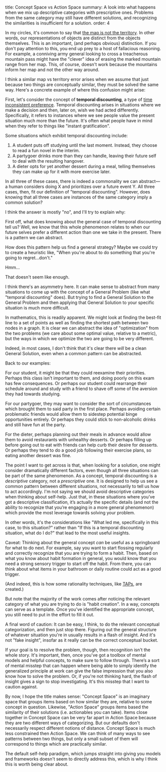 title: Concept Space vs Action Space
summary: A look into what happens when we mix up descriptive categories with prescriptive ones. Problems from the same category may still have different solutions, and recognizing the similarities is insufficient for a solution.
order: 4

In my circles, it's common to say that [the map is not the territory](https://wiki.lesswrong.com/wiki/The_map_is_not_the_territory). In other words, our representations of objects are distinct from the objects themselves. This is an important, (and perhaps obvious) distinction. If you don't pay attention to this, you end up prey to a host of fallacious reasoning. For example, a conniving army general looking to cross a treacherous mountain pass might have the "clever" idea of erasing the marked mountain range from her map. This, of course, doesn't work because the mountains inform her map and not the other way around. 

I think a similar map vs territory error arises when we assume that just because two things are conceptually similar, they must be solved the same way. Here's a concrete example of where this confusion might arise: 

First, let's consider the concept of **temporal discounting**, a type of
 [time inconsistent preference](https://en.wikipedia.org/wiki/Dynamic_inconsistency). Temporal discounting arises in situations where we make a decision and then, later on, wish we had acted differently. Specifically, it refers to instances where we see people value the present situation much more than the future. It's often what people have in mind when they refer to things like "instant gratification".

Some situations which exhibit temporal discounting include:

1. A student puts off studying until the last moment. Instead, they choose to read a fun novel in the interim. 
2. A partygoer drinks more than they can handle, leaving their future self to deal with the resulting hangover.
3. A dieter opts for yet another dessert during a meal, telling themselves they can make up for it with more exercise later.

In all three of these cases, there is indeed a commonality we can abstract—a human considers doing X and prioritizes over a future event Y. All three cases, then, fit our definition of "temporal discounting". However, does knowing that all three cases are instances of the same category imply a common solution? 

I think the answer is mostly "no", and I'll try to explain why:

First off, what does knowing about the general case of temporal discounting tell us? Well, we know that this whole phenomenon relates to when our future selves prefer a different action than one we take in the present. There is a pattern we can abstract.

How does this pattern help us find a general strategy? Maybe we could try to create a heuristic like, "When you're about to do something that you're going to regret...don't."

Hmm...

That doesn't seem like enough.

I think there's an asymmetry here. It can make sense to abstract from many situations to come up with the concept of a General Problem (like what "temporal discounting" does). But trying to find a General Solution to the General Problem and then applying that General Solution to your specific situation is much more difficult. 

In mathematics, this is readily apparent. We might look at finding the best-fit line to a set of points as well as finding the shortest path between two nodes in a graph. It is clear we can abstract the idea of "optimization" from the two problems (we care about some optimal value, relative to a metric), but the ways in which we optimize the two are going to be very different. 

Indeed, in most cases, I don't think that it's clear there *will* be a clean General Solution, even when a common pattern can be abstracted.

Back to our examples:

For our student, it might be that they could reexamine their priorities. Perhaps this class isn't important to them, and doing poorly on this exam has few consequences. Or perhaps our student could rearrange their schedule around and study with a friend to shave off some of the aversion they had towards studying.

For our partygoer, they may want to consider the sort of circumstances which brought them to said party in the first place. Perhaps avoiding certain problematic friends would allow them to sidestep potential binge opportunities entirely. Or perhaps they could stick to non-alcoholic drinks and still have fun at the party.

For the dieter, perhaps planning out their meals in advance would allow them to avoid restaurants with unhealthy desserts. Or perhaps filling up before going out to eat with friends can help curb their desire for desserts. Or perhaps they tend to do a good job following their exercise plans, so eating another dessert was fine.

The point I want to get across is that, when looking for a solution, one might consider dramatically different factors, even though all three situations can be part of the same phenomenon. As a concept, temporal discounting is a *descriptive* category, not a *prescriptive* one. It is designed to help us see a common pattern between different situations, not necessarily to tell us how to act accordingly. I'm not saying we should avoid descriptive categories when thinking about self-help. Just that, in these situations where you’ve got a descriptive classification, it’s actually the specific details (and not the ability to recognize that you’re engaging in a more general phenomenon) which provide the most leverage towards solving your problem.

In other words, it's the considerations like "What led me, specifically in this case, to this situation?" rather than "If this is a temporal discounting situation, what do I do?" that lead to the most useful insights.

Caveat: Thinking about the general concept *can* be useful as a springboard for what to do next. For example, say you want to start flossing regularly and correctly recognize that you are trying to form a habit. Then, based on what you know about habit formation in general, you would know that you need a strong sensory trigger to start off the habit. From there, you can think about what items in your bathroom or daily routine could act as a good trigger.

(And indeed, this is how some rationality techniques, like [TAPs](https://www.lesswrong.com/posts/v4nNuJBZWPkMkgQRb/making-intentions-concrete-trigger-action-planning),  are created.)

But note that the majority of the work comes after noticing the relevant category of what you are trying to do is "habit creation". In a way, concepts can serve as a template. Once you've identified the appropriate concept, you still need to put in the effort to fill it out.

A final word of caution: It can be easy, I think, to do the relevant conceptual categorization, and then just stop there. Figuring out the general structure of whatever situation you're in usually results in a flash of insight. And it's not "fake insight", insofar as it really can be the correct conceptual bucket. 

If your goal is to resolve the problem, though, then recognition isn't the whole story. It's important, then, once you've got a toolbox of mental models and helpful concepts, to make sure to follow through. There’s a sort of mental misstep that can happen where being able to simply identify the generalized principle at work can give the false impression that you also know how to solve the problem. Or, if you're not thinking hard, the flash of insight gives a sign to stop investigating. It's this misstep that I want to caution against.

By now, I hope the title makes sense: "Concept Space" is an imaginary space that groups items based on how similar they are, relative to some concept in question. Likewise, "Action Space" groups items based the similarity of their solutions (i.e. actionables you can take). Items close together in Concept Space can be very far apart in Action Space because they are two different ways of categorizing. But our defaults don't necessarily respect different notions of distance. Concept Space is much less constrained then Action Space. We can think of many ways to see patterns between two things, but only a small subset of them will correspond to things which are practically similar.

The default self-help paradigm, which jumps straight into giving you models and frameworks doesn't seem to directly address this, which is why I think this is worth being clear about.

